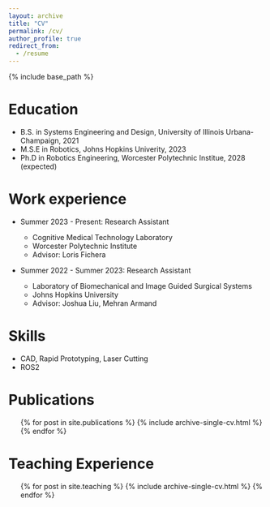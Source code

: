 ```yaml
---
layout: archive
title: "CV"
permalink: /cv/
author_profile: true
redirect_from:
  - /resume
---
```


{% include base_path %}

Education
======
* B.S. in Systems Engineering and Design, University of Illinois Urbana-Champaign, 2021
* M.S.E in Robotics, Johns Hopkins Univerity, 2023
* Ph.D in Robotics Engineering, Worcester Polytechnic Institue, 2028 (expected)

Work experience
======
* Summer 2023 - Present: Research Assistant
  * Cognitive Medical Technology Laboratory
  * Worcester Polytechnic Institute
  * Advisor: Loris Fichera

* Summer 2022 - Summer 2023: Research Assistant
  * Laboratory of Biomechanical and Image Guided Surgical Systems
  * Johns Hopkins University
  * Advisor: Joshua Liu, Mehran Armand
  
Skills
======
* CAD, Rapid Prototyping, Laser Cutting
* ROS2

Publications
======
  <ul>{% for post in site.publications %}
    {% include archive-single-cv.html %}
  {% endfor %}</ul>
  
<!-- Talks
======
  <ul>{% for post in site.talks %}
    {% include archive-single-talk-cv.html %}
  {% endfor %}</ul> -->
  
Teaching Experience
======
  <ul>{% for post in site.teaching %}
    {% include archive-single-cv.html %}
  {% endfor %}</ul>
  
<!-- Service and leadership
======
* Currently signed in to 43 different slack teams -->
